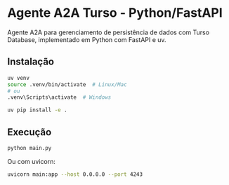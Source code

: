 # Agente A2A Turso - Python/FastAPI

Agente A2A para gerenciamento de persistência de dados com Turso Database, implementado em Python com FastAPI e uv.

## Instalação

```bash
uv venv
source .venv/bin/activate  # Linux/Mac
# ou
.venv\Scripts\activate  # Windows

uv pip install -e .
```

## Execução

```bash
python main.py
```

Ou com uvicorn:

```bash
uvicorn main:app --host 0.0.0.0 --port 4243
```